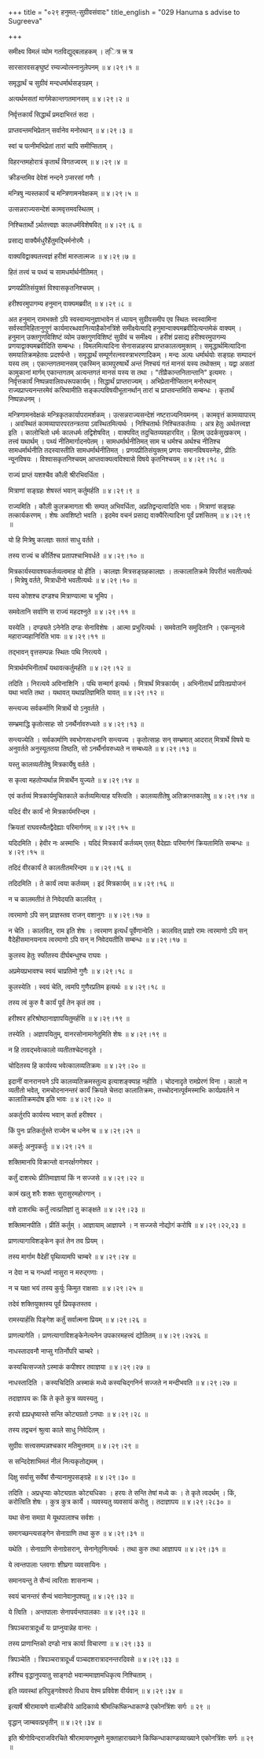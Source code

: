+++
title = "०२९ हनुमत्-सुग्रीवसंवादः"
title_english = "029 Hanuma s advise to Sugreeva"

+++


समीक्ष्य विमलं व्योम गतविद्युद्बलाहकम् । त्ित्र त्त्र त्र  

सारसारवसङ्घुष्टं रम्यज्योत्स्नानुलेपनम्  ॥  ४।२९।१  ॥   

समृद्धार्थं च सुग्रीवं मन्दधर्मार्थसङ्ग्रहम् ।  

अत्यर्थमसतां मार्गमेकान्तगतमानसम्  ॥  ४।२९।२  ॥   

निर्वृत्तकार्यं सिद्धार्थं प्रमदाभिरतं सदा ।  

प्राप्तवन्तमभिप्रेतान् सर्वानेव मनोरथान्  ॥  ४।२९।३  ॥   

स्वां च पत्नीमभिप्रेतां तारां चापि समीप्सिताम् ।  

विहरन्तमहोरात्रं कृतार्थं विगतज्वरम्  ॥  ४।२९।४  ॥   

क्रीडन्तमिव देवेशं नन्दने ऽप्सरसां गणैः ।  

मन्त्रिषु न्यस्तकार्यं च मन्त्रिणामनवेक्षकम्  ॥  ४।२९।५  ॥   

उत्सन्नराज्यसन्देशं कामवृत्तमवस्थितम् ।  

निश्चितार्थो ऽर्थतत्त्वज्ञः कालधर्मविशेषवित्  ॥  ४।२९।६  ॥   

प्रसाद्य वाक्यैर्मधुरैर्हेतुमद्भिर्मनोरमैः ।  

वाक्यविद्वाक्यतत्त्वज्ञं हरीशं मारुतात्मजः  ॥  ४।२९।७  ॥   

हितं तत्त्वं च पथ्यं च सामधर्मार्थनीतिमत् ।  

प्रणयप्रीतिसंयुक्तं विश्वासकृतनिश्चयम् ।  

हरीश्वरमुपागम्य हनुमान् वाक्यमब्रवीत्  ॥  ४।२९।८  ॥   

अत हनुमान् रामभक्तो ऽपि स्वस्वाम्यनुज्ञाभावेन तं ध्यायन् सुग्रीवसमीप एव
स्थितः स्वस्वामिना सर्वस्वामिहितानुगुणं कार्यमारब्धवानित्याहैकोनत्रिंशे
समीक्ष्येत्यादि हनुमान्वाक्यमब्रवीदित्यन्तमेकं वाक्यम् । हनुमान्
उक्तगुणविशिष्टं व्योम उक्तगुणविशिष्टं सुग्रीवं च समीक्ष्य । हरीशं
प्रसाद्य हरीश्वरमुपागम्य प्रणयाद्वाक्यमब्रवीदिति सम्बन्धः ।
विमलमित्यादिना सेनासन्नाहस्य प्राप्तकालत्वमुक्तम् । समृद्धार्थमित्यादिना
समयातिक्रमहेतवः प्रदर्श्यन्ते । समृद्धार्थं सम्पूर्णरत्नवस्त्राभरणादिकम्
। मन्दः अल्पः धर्मार्थयोः सङ्ग्रहः सम्पादनं यस्य तम् । एकान्तगतमानसम्
एकस्मिन् कामपुरुषार्थे अन्तं निश्चयं गतं मानसं यस्य तथोक्तम् । यद्वा
असतां कामुकानां मार्गम् एकान्तगतम् अत्यन्तगतं मानसं यस्य स तथा ।
"तीव्रैकान्तनितान्तानि" इत्यमरः । निर्वृत्तकार्यं
निष्पन्नवालिवधरूपकार्यम् । सिद्धार्थं प्राप्तराज्यम् ।
अभिप्रेतानीप्सितान् मनोरथान् राज्यप्राप्त्यनन्तरमेवं करिष्यामीति
सङ्कल्पविषयीभूतानर्थान् तारां च प्राप्तवन्तमिति सम्बन्धः । कृतार्थं
निष्पन्नधनम् ।  

मन्त्रिणामनवेक्षकं मन्त्रिकृतकार्यापरामर्शकम् । उत्सन्नराज्यसन्देशं
नष्टराज्यनियमनम् । कामवृत्तं कामव्यापारम् । अवस्थितं
कामव्यापारपरतन्त्रतया ऽवस्थितमित्यर्थः । निश्चितार्थः निश्चितकर्तव्यः ।
अत्र हेतुः अर्थतत्त्वज्ञ इति । कालोचितो धर्मः कालधर्मः तद्विशेषवित् ।
वाक्यवित् तदुचितव्यवहारवित् । हितम् उदर्कसुखकरम् । तत्त्वं यथार्थम् ।
पथ्यं नीतिमार्गादनपेतम् । सामधर्मार्थनीतिमत् साम च धर्मश्च अर्थश्च
नीतिश्च सामधर्मार्थनीति तदस्यास्तीति सामधर्मार्थनीतिमत् ।
प्रणयप्रीतिसंयुक्तम् प्रणयः समानविषयस्नेहः, प्रीतिः न्यूनविषयः ।
विश्वासकृतनिश्चयम् आप्तवाक्यत्वविश्वासे विषये कृतनिश्चयम्  ॥  ४।२९।१८
 ॥   

  

राज्यं प्राप्तं यशश्चैव कौली श्रीरभिवर्धिता ।  

मित्राणां सङ्ग्रहः शेषस्तं भवान् कर्तुमर्हति  ॥  ४।२९।९  ॥   

राज्यमिति । कौली कुलक्रमागता श्रीः सम्पत् अभिवर्धिता,
अप्रतिद्वन्दत्वादिति भावः । मित्राणां सङ्ग्रहः तत्कार्यकरणम् । शेषः
अवशिष्टो भवति । इदमेव वचनं प्रसाद्य वाक्यैरित्यादिना पूर्वं प्रशंसितम्
 ॥  ४।२९।९  ॥   

  

यो हि मित्रेषु कालज्ञः सततं साधु वर्तते ।  

तस्य राज्यं च कीर्तिश्च प्रतापश्चाभिवर्धते  ॥  ४।२९।१०  ॥   

मित्रकार्यस्यावश्यकर्तव्यत्वमाह यो हीति । कालज्ञः मित्रसङ्ग्रहकालज्ञः ।
तत्कालातिक्रमे विपरीतं भवतीत्यर्थः । मित्रेषु वर्तते, मित्राधीनो
भवतीत्यर्थः  ॥  ४।२९।१०  ॥   

  

यस्य कोशश्च दण्डश्च मित्राण्यात्मा च भूमिप ।  

समवेतानि सर्वाणि स राज्यं महदश्नुते  ॥  ४।२९।११  ॥   

यस्येति । दण्ड्यते ऽनेनेति दण्डः सेनाविशेषः । आत्मा प्रभुरित्यर्थः ।
समवेतानि समुदितानि । एकन्यूनत्वे महाराज्यहानिरिति भावः  ॥  ४।२९।११  ॥   

  

तद्भावन् वृत्तसम्पन्नः स्थितः पथि निरत्यये ।  

मित्रार्थमभिनीतार्थं यथावत्कर्तुमर्हति  ॥  ४।२९।१२  ॥   

तदिति । निरत्यये अविनाशिनि । पथि सन्मार्ग इत्यर्थः । मित्रार्थं
मित्रकार्यम् । अभिनीतार्थं प्रापितप्रयोजनं यथा भवति तथा । यथावत्
यथाप्रतिज्ञमिति यावत्  ॥  ४।२९।१२  ॥   

  

सन्त्यज्य सर्वकर्माणि मित्रार्थे यो ऽनुवर्तते ।  

सम्भ्रमाद्धि कृतोत्साहः सो ऽनर्थैर्नावरुध्यते  ॥  ४।२९।१३  ॥   

सन्त्यज्येति । सर्वकार्माणि स्वभोगसाधनानि सन्त्यज्य । कृतोत्साहः सन्
सम्भ्रमात् आदरात् मित्रार्थे विषये यः अनुवर्तते अनुस्यूततया तिष्ठति, सो
ऽनर्थैर्नावरुध्यते न सम्बध्यते  ॥  ४।२९।१३  ॥   

  

यस्तु कालव्यतीतेषु मित्रकार्येषु वर्तते ।  

स कृत्वा महतोप्यर्थान्न मित्रार्थेन युज्यते  ॥  ४।२९।१४  ॥   

एवं कर्तव्यं मित्रकार्यमुचितकाले कर्तव्यमित्याह यस्त्विति । कालव्यतीतेषु
अतिक्रान्तकालेषु  ॥  ४।२९।१४  ॥   

  

यदिदं वीर कार्यं नो मित्रकार्यमरिन्दम ।  

क्रियतां राघवस्यैतद्वैदेह्याः परिमार्गणम्  ॥  ४।२९।१५  ॥   

यदिदमिति । हेवीर नः अस्माभिः । यदिदं मित्रकार्यं कर्तव्यम् एतत्
वैदेह्याः परिमार्गणं क्रियतामिति सम्बन्धः  ॥  ४।२९।१५  ॥   

  

तदिदं वीरकार्यं ते कालतीतमरिन्दम  ॥  ४।२९।१६  ॥   

तदिदमिति । ते कार्यं त्वया कर्तव्यम् । इदं मित्रकार्यम्  ॥  ४।२९।१६  ॥   

  

न च कालमतीतं ते निवेदयति कालवित् ।  

त्वरमाणो ऽपि सन् प्राज्ञस्तव राजन् वशानुगः  ॥  ४।२९।१७  ॥   

न चेति । कालवित्, राम इति शेषः । त्वरमाण इत्यर्धं पूर्वेणान्वेति ।
कालवित् प्राज्ञो रामः त्वरमाणो ऽपि सन् वैदेहीसमानयनाय त्वरमाणो ऽपि सन् न
निवेदयतीति सम्बन्धः  ॥  ४।२९।१७  ॥   

  

कुलस्य हेतुः स्फीतस्य दीर्घबन्धुश्च राघवः ।  

अप्रमेयप्रभावश्च स्वयं चाप्रतिमो गुणैः  ॥  ४।२९।१८  ॥   

कुलस्येति । स्वयं चेति, त्वमपि गुणैरप्रतिम इत्यर्थः  ॥  ४।२९।१८  ॥   

  

तस्य त्वं कुरु वै कार्यं पूर्वं तेन कृतं तव ।  

हरीश्वर हरिश्रोष्ठानाज्ञापयितुमर्हसि  ॥  ४।२९।१९  ॥   

तस्येति । अज्ञापयितुम्, वानरसोनामानेतुमिति शेषः  ॥  ४।२९।१९  ॥   

  

न हि तावद्भवेत्कालो व्यतीतश्चेदनादृते ।  

चोदितस्य हि कार्यस्य भवेत्कालव्यतिक्रमः  ॥  ४।२९।२०  ॥   

इदानीं वानरानयने ऽपि कालव्यतिक्रमस्तुल्य इत्याशङ्क्याह नहीति । चोदनादृते
रामप्रेरणं विना । कालो न व्यतीतो भवेत्, रामचोदनानन्तरं कार्यं क्रियते
चेत्तदा कालातिक्रमः, तच्चोदनात्पूर्वमस्माभिः कार्यप्रवर्तने न
कालातिक्रमदोष इति भावः  ॥  ४।२९।२०  ॥   

  

अकर्तुरपि कार्यस्य भवान् कर्ता हरीश्वर ।  

किं पुनः प्रतिकर्तुस्ते राज्येन च धनेन च  ॥  ४।२९।२१  ॥   

अकर्तुः अनुपकर्तुः  ॥  ४।२९।२१  ॥   

  

शक्तिमानपि विक्रान्तो वानरर्क्षगणेश्वर ।  

कर्तुं दाशरथेः प्रीतिमाज्ञायां किं न सज्जसे  ॥  ४।२९।२२  ॥   

कामं खलु शरैः शक्तः सुरासुरमहोरगान् ।  

वशे दाशरथिः कर्तुं त्वत्प्रतिज्ञां तु काङ्क्षते  ॥  ४।२९।२३  ॥   

शक्तिमानपीति । प्रीतिं कर्तुम् । आज्ञायाम् आज्ञापने । न सज्जसे नोद्योगं
करोषि  ॥  ४।२९।२२,२३  ॥   

  

प्राणत्यागाविशङ्केन कृतं तेन तव प्रियम् ।  

तस्य मार्गाम वैदेहीं पृथिव्यामपि चाम्बरे  ॥  ४।२९।२४  ॥   

न देवा न च गन्धर्वा नासुरा न मरुद्गणाः ।  

न च यक्षा भयं तस्य कुर्युः किमुत राक्षसाः  ॥  ४।२९।२५  ॥   

तदेवं शक्तियुक्तस्य पूर्वं प्रियकृतस्तव ।  

रामस्यार्हसि पिङ्गेश कर्तुं सर्वात्मना प्रियम्  ॥  ४।२९।२६  ॥   

प्राणत्यागेति । प्राणत्यागाविशङ्केनेत्यनेन उपकारमहत्त्वं द्योतितम्  ॥ 
४।२९।२४२६  ॥   

  

नाधस्तादवनौ नाप्सु गतिर्नोपरि चाम्बरे ।  

कस्यचित्सज्जते ऽस्माकं कपीश्वर तवाज्ञया  ॥  ४।२९।२७  ॥   

नाधस्तादिति । कस्यचिदिति अस्माकं मध्ये कस्यचिद्गनिर्न सज्जते न मन्दीभवति
 ॥  ४।२९।२७  ॥   

  

तदाज्ञापय कः किं ते कृते कुत्र व्यवस्यतु ।  

हरयो ह्यप्रधृष्यास्ते सन्ति कोट्यग्रतो ऽनघाः  ॥  ४।२९।२८  ॥   

तस्य तद्वचनं श्रुत्वा काले साधु निवेदितम् ।  

सुग्रीवः सत्त्वसम्पन्नश्चकार मतिमुत्तमाम्  ॥  ४।२९।२९  ॥   

स सन्दिदेशाभिमतं नीलं नित्यकृतोद्यमम् ।  

दिक्षु सर्वासु सर्वेषां सैन्यानामुपसङ्ग्रहे  ॥  ४।२९।३०  ॥   

तदिति । अप्रधृप्याः कोट्यग्रतः कोट्यधिकाः । हरयः ते सन्ति तेषां मध्ये कः
। ते कृते त्वदर्थम् । किं, करोत्विति शेषः । कुत्र कुत्र कार्ये ।
व्यवस्यतु व्यवसायं करोतु । तदाज्ञापय  ॥  ४।२९।२८३०  ॥   

  

यथा सेना समग्रा मे यूथपालाश्च सर्वशः ।  

समागच्छन्त्यसङ्गेन सेनाग्राणि तथा कुरु  ॥  ४।२९।३१  ॥   

यथेति । सेनाग्राणि सेनाग्रेसरान्, सेनानेतृ़नित्यर्थः । तथा कुरु तथा
आज्ञापय  ॥  ४।२९।३१  ॥   

  

ये त्वन्तपालाः प्लवगाः शीघ्रगा व्यवसायिनः ।  

समानयन्तु ते सैन्यं त्वरिताः शासनान्म ।  

स्वयं चानन्तरं सैन्यं भवानेवानुपश्यतु  ॥  ४।२९।३२  ॥   

ये त्विति । अन्तपालाः सेनापर्यन्तपालकाः  ॥  ४।२९।३२  ॥   

  

त्रिपञ्चरात्रादूर्ध्वं यः प्राप्नुयान्नेह वानरः ।  

तस्य प्राणान्तिको दण्डो नात्र कार्या विचारणा  ॥  ४।२९।३३  ॥   

त्रिपञ्चेति । त्रिपञ्चरात्रादूर्ध्वं पञ्चदशरात्रादनन्तरदिवसे  ॥  ४।२९।३३
 ॥   

  

हरींश्च वृद्धानुपयातु साङ्गदो भवान्ममाज्ञामधिकृत्य निश्चिताम् ।  

इति व्यवस्थां हरिपुङ्गवेश्वरो विधाय वेश्म प्रविवेश वीर्यवान्  ॥  ४।२९।३४
 ॥   

इत्यार्षे श्रीरामायणे वाल्मीकीये आदिकाव्ये श्रीमत्किष्किन्धाकाण्डे
एकोनत्रिंशः सर्गः  ॥  २९  ॥   

वृद्धान् जाम्बवत्प्रभृतीन्  ॥  ४।२९।३४  ॥   

इति श्रीगोविन्दराजविरचिते श्रीरामायणभूषणे मुक्ताहाराख्याने
किष्किन्धाकाण्डव्याख्याने एकोनत्रिंशः सर्गः  ॥  २९  ॥   


